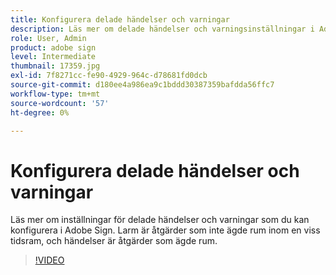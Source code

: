 ```yaml
---
title: Konfigurera delade händelser och varningar
description: Läs mer om delade händelser och varningsinställningar i Adobe Sign
role: User, Admin
product: adobe sign
level: Intermediate
thumbnail: 17359.jpg
exl-id: 7f8271cc-fe90-4929-964c-d78681fd0dcb
source-git-commit: d180ee4a986ea9c1bddd30387359bafdda56ffc7
workflow-type: tm+mt
source-wordcount: '57'
ht-degree: 0%

---
```


# Konfigurera delade händelser och varningar

Läs mer om inställningar för delade händelser och varningar som du kan konfigurera i Adobe Sign. Larm är åtgärder som inte ägde rum inom en viss tidsram, och händelser är åtgärder som ägde rum.

>[!VIDEO](https://video.tv.adobe.com/v/17359?hidetitle=true)
